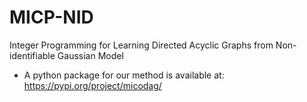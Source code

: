 # MICP-NID
Integer Programming for Learning Directed Acyclic Graphs from Non-identifiable Gaussian Model


- A python package for our method is available at: https://pypi.org/project/micodag/
